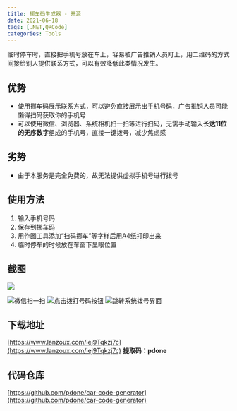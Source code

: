 ```yaml
---
title: 挪车码生成器 - 开源
date: 2021-06-18
tags: [.NET,QRCode]
categories: Tools
---
```


临时停车时，直接把手机号放在车上，容易被广告推销人员盯上，用二维码的方式间接给别人提供联系方式，可以有效降低此类情况发生。
<!--more-->
## 优势
- 使用挪车码展示联系方式，可以避免直接展示出手机号码，广告推销人员可能懒得扫码获取你的手机号
- 可以使用微信、浏览器、系统相机扫一扫等进行扫码，无需手动输入**长达11位的无序数字**组成的手机号，直接一键拨号，减少焦虑感

## 劣势
- 由于本服务是完全免费的，故无法提供虚拟手机号进行拨号

## 使用方法
1. 输入手机号码
2. 保存到挪车码
3. 用作图工具添加“扫码挪车”等字样后用A4纸打印出来
4. 临时停车的时候放在车窗下显眼位置

## 截图

![](https://fastly.jsdelivr.net/gh/pdone/static@latest/img/article/car-code-generator/1.png)

![微信扫一扫](https://fastly.jsdelivr.net/gh/pdone/static@latest/img/article/car-code-generator/2.jpg)
![点击拨打号码按钮](https://fastly.jsdelivr.net/gh/pdone/static@latest/img/article/car-code-generator/3.jpg)
![跳转系统拨号界面](https://fastly.jsdelivr.net/gh/pdone/static@latest/img/article/car-code-generator/4.jpg)

## 下载地址

[https://www.lanzoux.com/iej9Tqkzj7c](https://www.lanzoux.com/iej9Tqkzj7c)
<b style='font-size:1em;'>提取码：pdone</b>

## 代码仓库
[https://github.com/pdone/car-code-generator](https://github.com/pdone/car-code-generator)